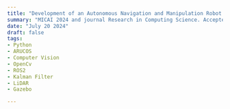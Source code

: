 ```yaml
---
title: "Development of an Autonomous Navigation and Manipulation Robot for Obstacle-Rich Environments"
summary: "MICAI 2024 and journal Research in Computing Science. Accepted for publication"
date: "July 20 2024"
draft: false
tags:
- Python
- ARUCOS
- Computer Vision
- OpenCv
- ROS2
- Kalman Filter
- LiDAR
- Gazebo

---
```


